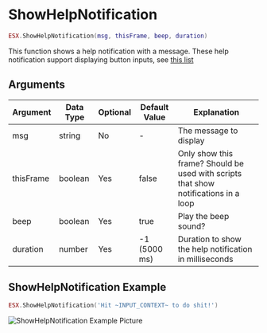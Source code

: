 # ShowHelpNotification

```lua
ESX.ShowHelpNotification(msg, thisFrame, beep, duration)
```

This function shows a help notification with a message. These help notification support displaying button inputs, see [this list](https://pastebin.com/HPg8pYwi)

## Arguments

| Argument  | Data Type | Optional | Default Value | Explanation                                                                         |
| --------- | --------- | -------- | ------------- | ----------------------------------------------------------------------------------- |
| msg       | string    | No       | -             | The message to display                                                              |
| thisFrame | boolean   | Yes      | false         | Only show this frame? Should be used with scripts that show notifications in a loop |
| beep      | boolean   | Yes      | true          | Play the beep sound?                                                                |
| duration  | number    | Yes      | -1 (5000 ms)  | Duration to show the help notification in milliseconds                              |

## ShowHelpNotification Example

```lua
ESX.ShowHelpNotification('Hit ~INPUT_CONTEXT~ to do shit!')
```

![ShowHelpNotification Example Picture](http://imgbin.org/images/26209.jpg)
